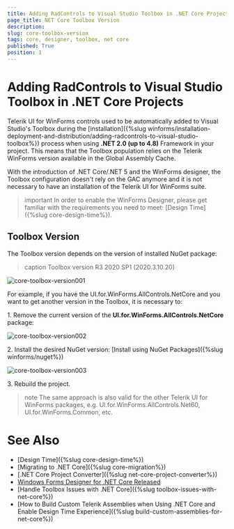 ```yaml
---
title: Adding RadControls to Visual Studio Toolbox in .NET Core Projects
page_title: NET Core Toolbox Version
description:   
slug: core-toolbox-version
tags: core, designer, toolbox, net core
published: True
position: 1
---
```


# Adding RadControls to Visual Studio Toolbox in .NET Core Projects

Telerik UI for WinForms controls used to be automatically added to Visual Studio's Toolbox during the [installation]({%slug winforms/installation-deployment-and-distribution/adding-radcontrols-to-visual-studio-toolbox%}) process when using **.NET 2.0 (up to 4.8)** Framework in your project. This means that the Toolbox population relies on the Telerik WinForms version available in the Global Assembly Cache.

With the introduction of .NET Core/.NET 5 and the WinForms designer, the Toolbox configuration doesn't rely on the GAC anymore and it is not necessary to have an installation of the Telerik UI for WinForms suite. 

>important In order to enable the WinForms Designer, please get familiar with the requirements you need to meet: [Design Time]({%slug core-design-time%}).

## Toolbox Version

The Toolbox version depends on the version of installed NuGet package:

>caption Toolbox version R3 2020 SP1 (2020.3.10.20)

![core-toolbox-version001](images/core-toolbox-version001.png)

For example, if you have the UI.for.WinForms.AllControls.NetCore and you want to get another version in the Toolbox, it is necessary to:

1\. Remove the current version of the **UI.for.WinForms.AllControls.NetCore** package:

![core-toolbox-version002](images/core-toolbox-version002.png)

2\. Install the desired NuGet version: [Install using NuGet Packages]({%slug winforms/nuget%})

![core-toolbox-version003](images/core-toolbox-version003.png)

3\. Rebuild the project.

>note The same approach is also valid for the other Telerik UI for WinForms packages, e.g. UI.for.WinForms.AllControls.Net60, UI.for.WinForms.Common, etc.

# See Also

* [Design Time]({%slug core-design-time%})
* [Migrating to .NET Core]({%slug core-migration%})
* [.NET Core Project Converter]({%slug net-core-project-converter%})
* [Windows Forms Designer for .NET Core Released](https://devblogs.microsoft.com/dotnet/windows-forms-designer-for-net-core-released/)
* [Handle Toolbox Issues with .NET Core]({%slug toolbox-issues-with-net-core%})
* [How to Build Custom Telerik Assemblies when Using .NET Core and Enable Design Time Experience]({%slug build-custom-assemblies-for-net-core%})
